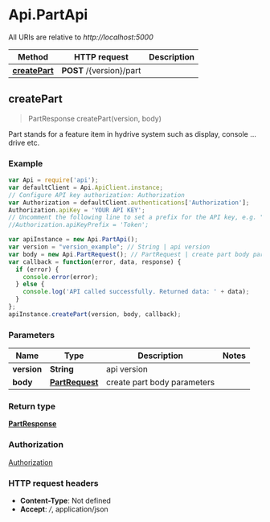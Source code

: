 # Api.PartApi

All URIs are relative to *http://localhost:5000*

Method | HTTP request | Description
------------- | ------------- | -------------
[**createPart**](PartApi.md#createPart) | **POST** /{version}/part | 



## createPart

> PartResponse createPart(version, body)



Part stands for a feature item in hydrive system such as display, console … drive etc.

### Example

```javascript
var Api = require('api');
var defaultClient = Api.ApiClient.instance;
// Configure API key authorization: Authorization
var Authorization = defaultClient.authentications['Authorization'];
Authorization.apiKey = 'YOUR API KEY';
// Uncomment the following line to set a prefix for the API key, e.g. "Token" (defaults to null)
//Authorization.apiKeyPrefix = 'Token';

var apiInstance = new Api.PartApi();
var version = "version_example"; // String | api version
var body = new Api.PartRequest(); // PartRequest | create part body parameters
var callback = function(error, data, response) {
  if (error) {
    console.error(error);
  } else {
    console.log('API called successfully. Returned data: ' + data);
  }
};
apiInstance.createPart(version, body, callback);
```

### Parameters



Name | Type | Description  | Notes
------------- | ------------- | ------------- | -------------
 **version** | **String**| api version | 
 **body** | [**PartRequest**](PartRequest.md)| create part body parameters | 

### Return type

[**PartResponse**](PartResponse.md)

### Authorization

[Authorization](../README.md#Authorization)

### HTTP request headers

- **Content-Type**: Not defined
- **Accept**: */*, application/json

